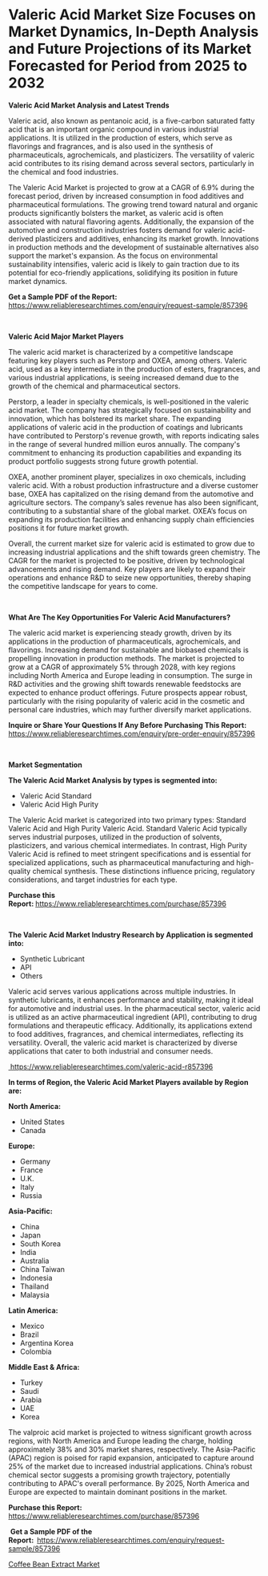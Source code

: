 <p><h1>Valeric Acid Market Size Focuses on Market Dynamics, In-Depth Analysis and Future Projections of its Market Forecasted for Period from 2025 to 2032</h1></p><p><strong>Valeric Acid Market Analysis and Latest Trends</strong></p>
<p><p>Valeric acid, also known as pentanoic acid, is a five-carbon saturated fatty acid that is an important organic compound in various industrial applications. It is utilized in the production of esters, which serve as flavorings and fragrances, and is also used in the synthesis of pharmaceuticals, agrochemicals, and plasticizers. The versatility of valeric acid contributes to its rising demand across several sectors, particularly in the chemical and food industries.</p><p>The Valeric Acid Market is projected to grow at a CAGR of 6.9% during the forecast period, driven by increased consumption in food additives and pharmaceutical formulations. The growing trend toward natural and organic products significantly bolsters the market, as valeric acid is often associated with natural flavoring agents. Additionally, the expansion of the automotive and construction industries fosters demand for valeric acid-derived plasticizers and additives, enhancing its market growth. Innovations in production methods and the development of sustainable alternatives also support the market's expansion. As the focus on environmental sustainability intensifies, valeric acid is likely to gain traction due to its potential for eco-friendly applications, solidifying its position in future market dynamics.</p></p>
<p><strong>Get a Sample PDF of the Report:&nbsp;</strong> <a href="https://www.reliableresearchtimes.com/enquiry/request-sample/857396?utm_campaign=2931&utm_medium=2&utm_source=Github&utm_content=ia&utm_term=02042025&utm_id=valeric-acid">https://www.reliableresearchtimes.com/enquiry/request-sample/857396</a></p>
<p>&nbsp;</p>
<p><strong>Valeric Acid Major Market Players</strong></p>
<p><p>The valeric acid market is characterized by a competitive landscape featuring key players such as Perstorp and OXEA, among others. Valeric acid, used as a key intermediate in the production of esters, fragrances, and various industrial applications, is seeing increased demand due to the growth of the chemical and pharmaceutical sectors.</p><p>Perstorp, a leader in specialty chemicals, is well-positioned in the valeric acid market. The company has strategically focused on sustainability and innovation, which has bolstered its market share. The expanding applications of valeric acid in the production of coatings and lubricants have contributed to Perstorp's revenue growth, with reports indicating sales in the range of several hundred million euros annually. The company's commitment to enhancing its production capabilities and expanding its product portfolio suggests strong future growth potential.</p><p>OXEA, another prominent player, specializes in oxo chemicals, including valeric acid. With a robust production infrastructure and a diverse customer base, OXEA has capitalized on the rising demand from the automotive and agriculture sectors. The company’s sales revenue has also been significant, contributing to a substantial share of the global market. OXEA’s focus on expanding its production facilities and enhancing supply chain efficiencies positions it for future market growth.</p><p>Overall, the current market size for valeric acid is estimated to grow due to increasing industrial applications and the shift towards green chemistry. The CAGR for the market is projected to be positive, driven by technological advancements and rising demand. Key players are likely to expand their operations and enhance R&D to seize new opportunities, thereby shaping the competitive landscape for years to come.</p></p>
<p>&nbsp;</p>
<p><strong>What Are The Key Opportunities For Valeric Acid Manufacturers?</strong></p>
<p><p>The valeric acid market is experiencing steady growth, driven by its applications in the production of pharmaceuticals, agrochemicals, and flavorings. Increasing demand for sustainable and biobased chemicals is propelling innovation in production methods. The market is projected to grow at a CAGR of approximately 5% through 2028, with key regions including North America and Europe leading in consumption. The surge in R&D activities and the growing shift towards renewable feedstocks are expected to enhance product offerings. Future prospects appear robust, particularly with the rising popularity of valeric acid in the cosmetic and personal care industries, which may further diversify market applications.</p></p>
<p><strong>Inquire or Share Your Questions If Any Before Purchasing This Report:</strong> <a href="https://www.reliableresearchtimes.com/enquiry/pre-order-enquiry/857396?utm_campaign=2931&utm_medium=2&utm_source=Github&utm_content=ia&utm_term=02042025&utm_id=valeric-acid">https://www.reliableresearchtimes.com/enquiry/pre-order-enquiry/857396</a></p>
<p>&nbsp;</p>
<p><strong>Market Segmentation</strong></p>
<p><strong>The Valeric Acid Market Analysis by types is segmented into:</strong></p>
<p><ul><li>Valeric Acid Standard</li><li>Valeric Acid High Purity</li></ul></p>
<p><p>The Valeric Acid market is categorized into two primary types: Standard Valeric Acid and High Purity Valeric Acid. Standard Valeric Acid typically serves industrial purposes, utilized in the production of solvents, plasticizers, and various chemical intermediates. In contrast, High Purity Valeric Acid is refined to meet stringent specifications and is essential for specialized applications, such as pharmaceutical manufacturing and high-quality chemical synthesis. These distinctions influence pricing, regulatory considerations, and target industries for each type.</p></p>
<p><strong>Purchase this Report:&nbsp;</strong><a href="https://www.reliableresearchtimes.com/purchase/857396?utm_campaign=2931&utm_medium=2&utm_source=Github&utm_content=ia&utm_term=02042025&utm_id=valeric-acid">https://www.reliableresearchtimes.com/purchase/857396</a></p>
<p>&nbsp;</p>
<p><strong>The Valeric Acid Market Industry Research by Application is segmented into:</strong></p>
<p><ul><li>Synthetic Lubricant</li><li>API</li><li>Others</li></ul></p>
<p><p>Valeric acid serves various applications across multiple industries. In synthetic lubricants, it enhances performance and stability, making it ideal for automotive and industrial uses. In the pharmaceutical sector, valeric acid is utilized as an active pharmaceutical ingredient (API), contributing to drug formulations and therapeutic efficacy. Additionally, its applications extend to food additives, fragrances, and chemical intermediates, reflecting its versatility. Overall, the valeric acid market is characterized by diverse applications that cater to both industrial and consumer needs.</p></p>
<p><a href="https://www.reliableresearchtimes.com/valeric-acid-r857396?utm_campaign=2931&utm_medium=2&utm_source=Github&utm_content=ia&utm_term=02042025&utm_id=valeric-acid">&nbsp;https://www.reliableresearchtimes.com/valeric-acid-r857396</a></p>
<p><strong>In terms of Region, the Valeric Acid Market Players available by Region are:</strong></p>
<p>
    <p> <strong> North America: </strong>
        <ul>
            <li>United States</li>
            <li>Canada</li>
        </ul>
        </p> 
    <p> <strong> Europe: </strong>
        <ul>
            <li>Germany</li>
            <li>France</li>
            <li>U.K.</li>
            <li>Italy</li>
            <li>Russia</li>
        </ul>
        </p> 
    <p> <strong> Asia-Pacific: </strong>
        <ul>
            <li>China</li>
            <li>Japan</li>
            <li>South Korea</li>
            <li>India</li>
            <li>Australia</li>
            <li>China Taiwan</li>
            <li>Indonesia</li>
            <li>Thailand</li>
            <li>Malaysia</li>
        </ul>
        </p> 
    <p> <strong> Latin America: </strong>
        <ul>
            <li>Mexico</li>
            <li>Brazil</li>
            <li>Argentina Korea</li>
            <li>Colombia</li>
        </ul>
        </p> 
    <p> <strong> Middle East & Africa: </strong>
        <ul>
            <li>Turkey</li>
            <li>Saudi</li>
            <li>Arabia</li>
            <li>UAE</li>
            <li>Korea</li>
        </ul>
    </p>
    </p>
<p><p>The valproic acid market is projected to witness significant growth across regions, with North America and Europe leading the charge, holding approximately 38% and 30% market shares, respectively. The Asia-Pacific (APAC) region is poised for rapid expansion, anticipated to capture around 25% of the market due to increased industrial applications. China’s robust chemical sector suggests a promising growth trajectory, potentially contributing to APAC's overall performance. By 2025, North America and Europe are expected to maintain dominant positions in the market.</p></p>
<p><strong>Purchase this Report: </strong><a href="https://www.reliableresearchtimes.com/purchase/857396?utm_campaign=2931&utm_medium=2&utm_source=Github&utm_content=ia&utm_term=02042025&utm_id=valeric-acid">https://www.reliableresearchtimes.com/purchase/857396</a></p>
<p>&nbsp;<strong>Get a Sample PDF of the Report:&nbsp;&nbsp;</strong><a href="https://www.reliableresearchtimes.com/enquiry/request-sample/857396?utm_campaign=2931&utm_medium=2&utm_source=Github&utm_content=ia&utm_term=02042025&utm_id=valeric-acid">https://www.reliableresearchtimes.com/enquiry/request-sample/857396</a></p>
<p><strong></strong></p>
<p><p><a href="https://github.com/ajayanhaizan/Market-Research-Report-List-1/blob/main/coffee-bean-extract-market.md?utm_campaign=2931&utm_medium=2&utm_source=Github&utm_content=ia&utm_term=02042025&utm_id=valeric-acid">Coffee Bean Extract Market</a></p></p>